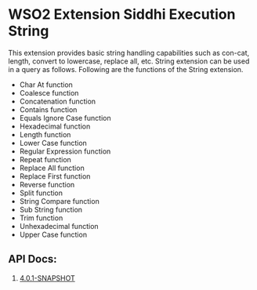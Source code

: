 # WSO2 Extension Siddhi Execution String

This extension provides basic string handling capabilities such as con-cat, length, convert to lowercase, replace all, etc. String extension can be used in a query as follows. 
Following are the functions of the String extension.

* Char At function
* Coalesce function
* Concatenation function
* Contains function
* Equals Ignore Case function
* Hexadecimal function
* Length function
* Lower Case function
* Regular Expression function
* Repeat function
* Replace All function
* Replace First function
* Reverse function
* Split function
* String Compare function
* Sub String function
* Trim function
* Unhexadecimal function
* Upper Case function

## API Docs:

1. <a href="./api/4.0.1-SNAPSHOT">4.0.1-SNAPSHOT</a>
